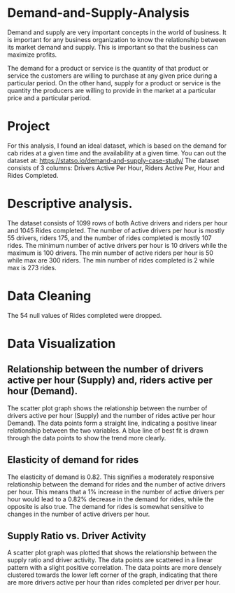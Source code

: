 # Demand-and-Supply-Analysis
Demand and supply are very important concepts in the world of business.
It is important for any business organization to know the relationship between its market demand and supply.
This is important so that the business can maximize profits.

The demand for a product or service is the quantity of that product or service the customers are willing to purchase at any given price during a particular period.
On the other hand, supply for a product or service is the quantity the producers are willing to provide in the market at a particular price and a particular period.
# Project
For this analysis, I found an ideal dataset, which is based on the demand for cab rides at a given time and the availability at a given time.
You can out the dataset at: https://statso.io/demand-and-supply-case-study/
The dataset consists of 3 columns: Drivers Active Per Hour, Riders Active Per, Hour and Rides Completed.
# Descriptive analysis.
The dataset consists of 1099 rows of both Active drivers and riders per hour and 1045 Rides completed.
The number of active drivers per hour is mostly 55 drivers, riders 175, and the number of rides completed is mostly 107 rides.
The minimum number of active drivers per hour is 10 drivers while the maximum is 100 drivers.
The min number of active riders per hour is 50 while max are 300 riders.
The min number of rides completed is 2 while max is 273 rides.

# Data Cleaning
The 54 null values of Rides completed were dropped.
# Data Visualization
## Relationship between the number of drivers active per hour (Supply) and, riders active per hour (Demand).
The scatter plot graph shows the relationship between the number of drivers active per hour (Supply) and the number of rides active per hour Demand).
The data points form a straight line, indicating a positive linear relationship between the two variables.
A blue line of best fit is drawn through the data points to show the trend more clearly.
## Elasticity of demand for rides
The elasticity of demand is 0.82.
This signifies a moderately responsive relationship between the demand for rides and the number of active drivers per hour.
This means that a 1% increase in the number of active drivers per hour would lead to a 0.82% decrease in the demand for rides, while the opposite is also true.
The demand for rides is somewhat sensitive to changes in the number of active drivers per hour.
## Supply Ratio vs. Driver Activity
A scatter plot graph was plotted that shows the relationship between the supply ratio and driver activity.
The data points are scattered in a linear pattern with a slight positive correlation.
The data points are more densely clustered towards the lower left corner of the graph, indicating that there are more drivers active per hour than rides completed per driver per hour.
